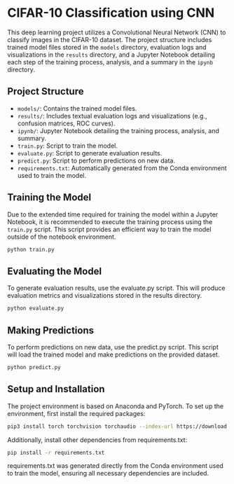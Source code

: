# CIFAR-10 Classification using CNN

This deep learning project utilizes a Convolutional Neural Network (CNN) to classify images in the CIFAR-10 dataset. The project structure includes trained model files stored in the `models` directory, evaluation logs and visualizations in the `results` directory, and a Jupyter Notebook detailing each step of the training process, analysis, and a summary in the `ipynb` directory.

## Project Structure

- `models/`: Contains the trained model files.
- `results/`: Includes textual evaluation logs and visualizations (e.g., confusion matrices, ROC curves).
- `ipynb/`: Jupyter Notebook detailing the training process, analysis, and summary.
- `train.py`: Script to train the model.
- `evaluate.py`: Script to generate evaluation results.
- `predict.py`: Script to perform predictions on new data.
- `requirements.txt`: Automatically generated from the Conda environment used to train the model.

## Training the Model

Due to the extended time required for training the model within a Jupyter Notebook, it is recommended to execute the training process using the `train.py` script. This script provides an efficient way to train the model outside of the notebook environment.

```bash
python train.py
```

## Evaluating the Model

To generate evaluation results, use the evaluate.py script. This will produce evaluation metrics and visualizations stored in the results directory.

```bash
python evaluate.py
```

## Making Predictions

To perform predictions on new data, use the predict.py script. This script will load the trained model and make predictions on the provided dataset.

```bash
python predict.py
```

## Setup and Installation

The project environment is based on Anaconda and PyTorch. To set up the environment, first install the required packages:

```bash
pip3 install torch torchvision torchaudio --index-url https://download.pytorch.org/whl/cu118
```

Additionally, install other dependencies from requirements.txt:

```bash
pip install -r requirements.txt
```

requirements.txt was generated directly from the Conda environment used to train the model, ensuring all necessary dependencies are included.
